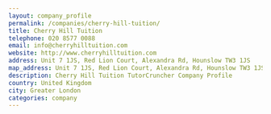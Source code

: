 ```yaml
---
layout: company_profile
permalink: /companies/cherry-hill-tuition/
title: Cherry Hill Tuition
telephone: 020 8577 0088
email: info@cherryhilltuition.com
website: http://www.cherryhilltuition.com
address: Unit 7 1JS, Red Lion Court, Alexandra Rd, Hounslow TW3 1JS
map_address: Unit 7 1JS, Red Lion Court, Alexandra Rd, Hounslow TW3 1JS
description: Cherry Hill Tuition TutorCruncher Company Profile
country: United Kingdom
city: Greater London
categories: company
---
```



